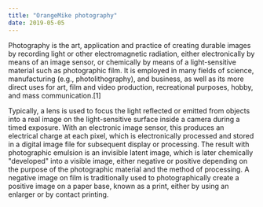 ```yaml
---
title: "OrangeMike photography"
date: 2019-05-05
---
```


Photography is the art, application and practice of creating durable images by recording light or other electromagnetic radiation, either electronically by means of an image sensor, or chemically by means of a light-sensitive material such as photographic film. 
It is employed in many fields of science, manufacturing (e.g., photolithography), and business, as well as its more direct uses for art, film and video production, recreational purposes, hobby, and mass communication.[1]

Typically, a lens is used to focus the light reflected or emitted from objects into a real image on the light-sensitive surface inside a camera during a timed exposure. 
With an electronic image sensor, this produces an electrical charge at each pixel, which is electronically processed and stored in a digital image file for subsequent display or processing. 
The result with photographic emulsion is an invisible latent image, which is later chemically "developed" into a visible image, either negative or positive depending on the purpose of the photographic material and the method of processing. 
A negative image on film is traditionally used to photographically create a positive image on a paper base, known as a print, either by using an enlarger or by contact printing.
